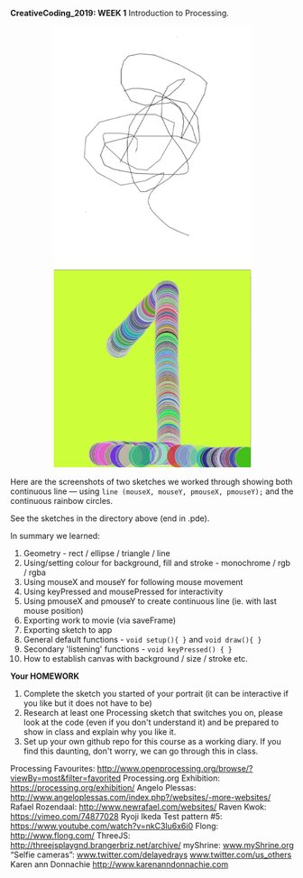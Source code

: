 <strong>CreativeCoding_2019: WEEK 1</strong>
Introduction to Processing.

<div style="text-align:center;"><img src="doodle.jpg" width="350" alt="Rainbow_caterpillars"/><img src="week1_rainbow_caterpillar.jpg" width="350" alt="Rainbow_caterpillars"/></div>

Here are the screenshots of two sketches we worked through showing both continuous line — using `line (mouseX, mouseY, pmouseX, pmouseY);` and the continuous rainbow circles.

See the sketches in the directory above (end in .pde).

In summary we learned:
  1. Geometry - rect / ellipse / triangle / line
  2. Using/setting colour for background, fill and stroke - monochrome / rgb / rgba
  3. Using mouseX and mouseY for following mouse movement
  4. Using keyPressed and mousePressed for interactivity
  5. Using pmouseX and pmouseY to create continuous line (ie. with last mouse position)
  6. Exporting work to movie (via saveFrame)
  7. Exporting sketch to app
  8. General default functions - `void setup(){ }` and `void draw(){ }`
  9. Secondary 'listening' functions - `void keyPressed() { }`
  10. How to establish canvas with background / size / stroke etc.
  
<strong>Your HOMEWORK</strong>
 1. Complete the sketch you started of your portrait (it can be interactive if you like but it does not have to be)
 2. Research at least one Processing sketch that switches you on, please look at the code (even if you don't understand it) and be prepared to show in class and explain why you like it.
 3. Set up your own github repo for this course as a working diary. If you find this daunting, don't worry, we can go through this in class.
 
Processing Favourites: http://www.openprocessing.org/browse/?viewBy=most&filter=favorited
Processing.org Exhibition: https://processing.org/exhibition/
Angelo Plessas: http://www.angeloplessas.com/index.php?/websites/-more-websites/
Rafael Rozendaal: http://www.newrafael.com/websites/
Raven Kwok: https://vimeo.com/74877028
Ryoji Ikeda Test pattern #5: https://www.youtube.com/watch?v=nkC3lu6x6i0
Flong: http://www.flong.com/
ThreeJS: http://threejsplaygnd.brangerbriz.net/archive/
myShrine: www.myShrine.org
“Selfie cameras”: www.twitter.com/delayedrays  www.twitter.com/us_others
Karen ann Donnachie http://www.karenanndonnachie.com
 

